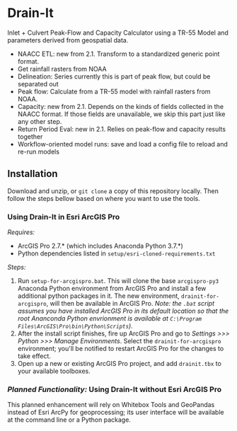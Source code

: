 # Drain-It

Inlet + Culvert Peak-Flow and Capacity Calculator using a TR-55 Model and
parameters derived from geospatial data.

* NAACC ETL: new from 2.1. Transform to a standardized generic point format.
* Get rainfall rasters from NOAA
* Delineation: Series currently this is part of peak flow, but could be separated out
* Peak flow: Calculate from a TR-55 model with rainfall rasters from NOAA.
* Capacity: new from 2.1. Depends on the kinds of fields collected in the NAACC format. If those fields are unavailable, we skip this part just like any other step.
* Return Period Eval: new in 2.1. Relies on peak-flow and capacity results together
* Workflow-oriented model runs: save and load a config file to reload and re-run models

## Installation

Download and unzip, or `git clone` a copy of this repository locally. Then follow the steps bellow based on where you want to use the tools.

### Using Drain-It in **Esri ArcGIS Pro**

*Requires:*

* ArcGIS Pro 2.7.\* (which includes Anaconda Python 3.7.\*)
* Python dependencies listed in `setup/esri-cloned-requirements.txt`

*Steps:*

1. Run `setup-for-arcgispro.bat`. This will clone the base `arcgispro-py3` Anaconda Python environment from ArcGIS Pro and install a few additional python packages in it. The new environment, `drainit-for-arcgispro`, will then be available in ArcGIS Pro. *Note: the `.bat` script assumes you have installed ArcGIS Pro in its default location so that the root Ananconda Python envrionment is available at `C:\Program Files\ArcGIS\Pro\bin\Python\Scripts`).*
2. After the install script finishes, fire up ArcGIS Pro and go to *Settings >>> Python >>> Manage Environments*. Select the `drainit-for-arcgispro` environment; you'll be notified to restart ArcGIS Pro for the changes to take effect.
3. Open up a new or existing ArcGIS Pro project, and add `drainit.tbx` to your available toolboxes.

### *Planned Functionality:* Using Drain-It without **Esri ArcGIS Pro**

This planned enhancement will rely on Whitebox Tools and GeoPandas instead of Esri ArcPy for geoprocessing; its user interface will be available at the command line or a Python package.
